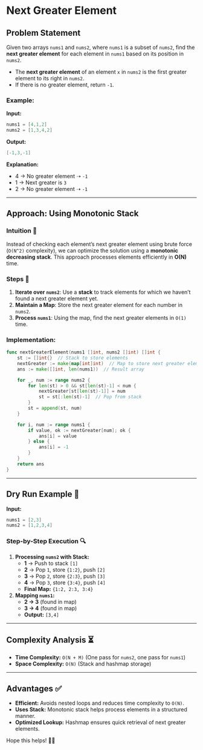 # Next Greater Element

## Problem Statement
Given two arrays `nums1` and `nums2`, where `nums1` is a subset of `nums2`, find the **next greater element** for each element in `nums1` based on its position in `nums2`.
- The **next greater element** of an element `x` in `nums2` is the first greater element to its right in `nums2`.
- If there is no greater element, return `-1`.

### Example:
**Input:**
```go
nums1 = [4,1,2]
nums2 = [1,3,4,2]
```
**Output:**
```go
[-1,3,-1]
```
**Explanation:**
- 4 → No greater element ➝ `-1`
- 1 → Next greater is `3`
- 2 → No greater element ➝ `-1`

---

## Approach: Using Monotonic Stack

### Intuition 🎯
Instead of checking each element’s next greater element using brute force (`O(N^2)` complexity), we can optimize the solution using a **monotonic decreasing stack**. This approach processes elements efficiently in **O(N)** time.

### Steps 🚀
1. **Iterate over `nums2`**: Use a **stack** to track elements for which we haven’t found a next greater element yet.
2. **Maintain a Map**: Store the next greater element for each number in `nums2`.
3. **Process `nums1`**: Using the map, find the next greater elements in `O(1)` time.

### Implementation:
```go
func nextGreaterElement(nums1 []int, nums2 []int) []int {
    st := []int{}  // Stack to store elements
    nextGreater := make(map[int]int)  // Map to store next greater elements
    ans := make([]int, len(nums1))  // Result array

    for _, num := range nums2 {
        for len(st) > 0 && st[len(st)-1] < num {
            nextGreater[st[len(st)-1]] = num
            st = st[:len(st)-1]  // Pop from stack
        }
        st = append(st, num)
    }

    for i, num := range nums1 {
        if value, ok := nextGreater[num]; ok {
            ans[i] = value
        } else {
            ans[i] = -1
        }
    }
    return ans
}
```

---

## Dry Run Example 📜
**Input:**
```go
nums1 = [2,3]
nums2 = [1,2,3,4]
```
### Step-by-Step Execution 🔍
1. **Processing `nums2` with Stack:**
   - **1** → Push to stack `[1]`
   - **2** → Pop `1`, store `{1:2}`, push `[2]`
   - **3** → Pop `2`, store `{2:3}`, push `[3]`
   - **4** → Pop `3`, store `{3:4}`, push `[4]`
   - **Final Map:** `{1:2, 2:3, 3:4}`
2. **Mapping `nums1`:**
   - **2 → 3** (found in map)
   - **3 → 4** (found in map)
   - **Output:** `[3,4]`

---

## Complexity Analysis ⏳
- **Time Complexity:** `O(N + M)` (One pass for `nums2`, one pass for `nums1`)
- **Space Complexity:** `O(N)` (Stack and hashmap storage)

---

## Advantages ✅
- **Efficient:** Avoids nested loops and reduces time complexity to `O(N)`.
- **Uses Stack:** Monotonic stack helps process elements in a structured manner.
- **Optimized Lookup:** Hashmap ensures quick retrieval of next greater elements.

Hope this helps! 🚀🔥

